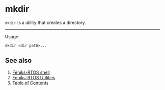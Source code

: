 # mkdir

`mkdir` is a utility that creates a directory.

---

Usage:

```console
mkdir <dir path>...
```

## See also

1. [Feniks-RTOS shell](../index.md)
2. [Feniks-RTOS Utilities](../../index.md)
3. [Table of Contents](../../../index.md)

